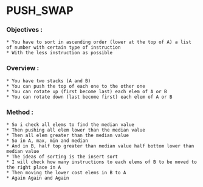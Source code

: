 # PUSH_SWAP

### Objectives : 
	* You have to sort in ascending order (lower at the top of A) a list of number with certain type of instruction
	* With the less instruction as possible

### Overview :
	* You have two stacks (A and B)
	* You can push the top of each one to the other one
	* You can rotate up (first become last) each elem of A or B
	* You can rotate down (last become first) each elem of A or B

### Method :
	* So i check all elems to find the median value
	* Then pushing all elem lower than the median value
	* Then all elem greater than the median value
	* So in A, max, min and median
	* And in B, half top greater than median value half bottom lower than median value
	* The ideas of sorting is the insert sort
	* I will check how many instructions to each elems of B to be moved to the right place in A
	* Then moving the lower cost elems in B to A
	* Again Again and Again

